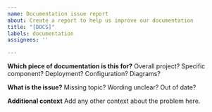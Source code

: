 ```yaml
---
name: Documentation issue report
about: Create a report to help us improve our documentation
title: "[DOCS]"
labels: documentation 
assignees: ''

---
```

**Which piece of documentation is this for?**
Overall project? Specific component? Deployment? Configuration? Diagrams?

**What is the issue?**
Missing topic? Wording unclear? Out of date?

**Additional context**
Add any other context about the problem here.
